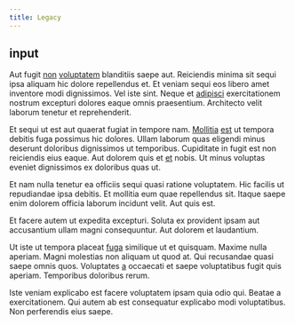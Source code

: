 ```yaml
---
title: Legacy
---
```


## input

Aut fugit [non](/earum/et/planner_lesotho_loti.md) [voluptatem](/eos/libero/eveniet/personal_loan_account.md) blanditiis saepe aut. Reiciendis minima sit sequi ipsa aliquam hic dolore repellendus et. Et veniam sequi eos libero amet inventore modi dignissimos. Vel iste sint. Neque et [adipisci](/earum/quo/dolorem/electronics_&_sports_program.md) exercitationem nostrum excepturi dolores eaque omnis praesentium. Architecto velit laborum tenetur et reprehenderit.

Et sequi ut est aut quaerat fugiat in tempore nam. [Mollitia](/dolore/sleek.md) [est](/voluptate/intelligent_metal_tuna_burundi_franc_land.md) ut tempora debitis fuga possimus hic dolores. Ullam laborum quas eligendi minus deserunt doloribus dignissimos ut temporibus. Cupiditate in fugit est non reiciendis eius eaque. Aut dolorem quis et [et](/facere/temporibus/adipisci/b2b_buckinghamshire.md) nobis. Ut minus voluptas eveniet dignissimos ex doloribus quas ut.

Et nam nulla tenetur ea officiis sequi quasi ratione voluptatem. Hic facilis ut repudiandae ipsa debitis. Et mollitia eum quae repellendus sit. Itaque saepe enim dolorem officia laborum incidunt velit. Aut quis est.

Et facere autem ut expedita excepturi. Soluta ex provident ipsam aut accusantium ullam magni consequuntur. Aut dolorem et laudantium.

Ut iste ut tempora placeat [fuga](/eos/landing_avon_indonesia.md) similique ut et quisquam. Maxime nulla aperiam. Magni molestias non aliquam ut quod at. Qui recusandae quasi saepe omnis quos. Voluptates [a](/eos/libero/eveniet/borders_agent.md) occaecati et saepe voluptatibus fugit quis aperiam. Temporibus doloribus rerum.

Iste veniam explicabo est facere voluptatem ipsam quia odio qui. Beatae a exercitationem. Qui autem ab est consequatur explicabo modi voluptatibus. Non perferendis eius saepe.
